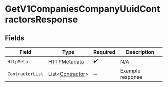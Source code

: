 # GetV1CompaniesCompanyUuidContractorsResponse


## Fields

| Field                                                     | Type                                                      | Required                                                  | Description                                               |
| --------------------------------------------------------- | --------------------------------------------------------- | --------------------------------------------------------- | --------------------------------------------------------- |
| `HttpMeta`                                                | [HTTPMetadata](../../Models/Components/HTTPMetadata.md)   | :heavy_check_mark:                                        | N/A                                                       |
| `ContractorList`                                          | List<[Contractor](../../Models/Components/Contractor.md)> | :heavy_minus_sign:                                        | Example response                                          |